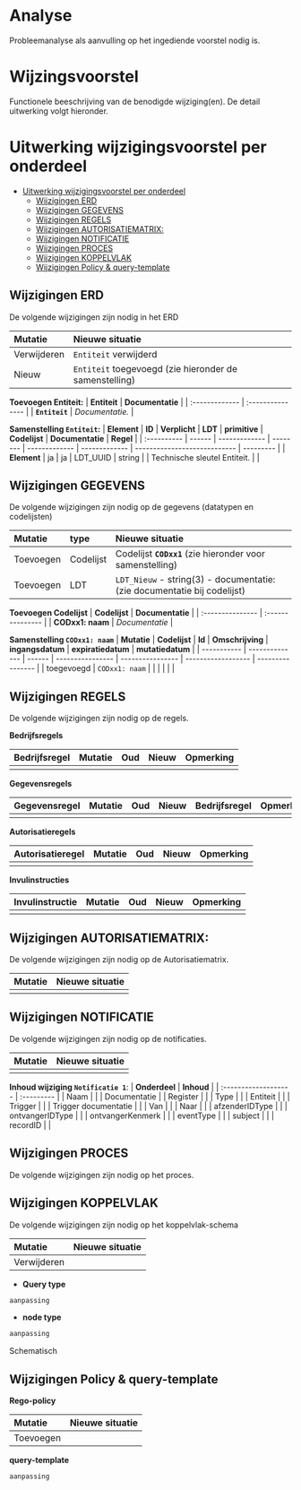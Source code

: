 <!--  
  Template als aanvulling op een RFC of wijzigingsverzoek. 
  Het is gemarkeerd met MarkDown. Ga naar: voor meer informatie hierover
      
  Een mutatie kan zijn: Vervallen / Nieuw / Gewijzigd 
-->
# Analyse
<!--  
  Zet hieronder de nadere analyse van het wijzigingsverzoek. Huidige situatie en gewenste situatie
-->
Probleemanalyse als aanvulling op het ingediende voorstel nodig is.

# Wijzingsvoorstel
<!--  
  Zet hieronder de functionele toelichting van de voorgestelde wijziging. Benoem voor- en nadelen.
  Als er meer dan 1 wijzigingsvoorstellen zijn, nummer en beschrijf ze onder afzonderlijke hoofdstukken.
-->
Functionele beeschrijving van de benodigde wijziging(en). De detail uitwerking volgt hieronder.



# Uitwerking wijzigingsvoorstel per onderdeel
- [Uitwerking wijzigingsvoorstel per onderdeel](#uitwerking-wijzigingsvoorstel-per-onderdeel)
  - [Wijzigingen ERD](#wijzigingen-erd)
  - [Wijzigingen GEGEVENS](#wijzigingen-gegevens)
  - [Wijzigingen REGELS](#wijzigingen-regels)
  - [Wijzigingen AUTORISATIEMATRIX:](#wijzigingen-autorisatiematrix)
  - [Wijzigingen NOTIFICATIE](#wijzigingen-notificatie)
  - [Wijzigingen PROCES](#wijzigingen-proces)
  - [Wijzigingen KOPPELVLAK](#wijzigingen-koppelvlak)
  - [Wijzigingen Policy \& query-template](#wijzigingen-policy--query-template)


## Wijzigingen ERD
De volgende wijzigingen zijn nodig in het ERD

| **Mutatie** | **Nieuwe situatie**                                    |
| :---------- | :----------------------------------------------------- |
| Verwijderen | `Entiteit` verwijderd                                  |
| Nieuw       | `Entiteit` toegevoegd (zie hieronder de samenstelling) |


**Toevoegen Entiteit:**
| **Entiteit**   | **Documentatie** |
| :------------- | :--------------- |
| **`Entiteit`** | _Documentatie._  |

**Samenstelling `Entiteit`:**
| **Element** | **ID** | **Verplicht** | **LDT**  | **primitive** | **Codelijst** | **Documentatie**             | **Regel** |
| :---------- | ------ | ------------- | -------- | ------------- | ------------- | ---------------------------- | --------- |
| **Element** | ja     | ja            | LDT_UUID | string        |               | Technische sleutel Entiteit. |           |




## Wijzigingen GEGEVENS
De volgende wijzigingen zijn nodig op de gegevens (datatypen en codelijsten)


| **Mutatie** | **type**  | **Nieuwe situatie**                                                       |
| :---------- | :-------- | :------------------------------------------------------------------------ |
| Toevoegen   | Codelijst | Codelijst **`CODxx1`** (zie hieronder voor samenstelling)                 |
| Toevoegen   | LDT       | `LDT_Nieuw` - string(3) -  documentatie: (zie documentatie bij codelijst) |

**Toevoegen Codelijst**
| **Codelijst**    | **Documentatie** |
| :--------------- | :--------------- |
| **CODxx1: naam** | _Documentatie_   |

**Samenstelling `CODxx1: naam`**
  | **Mutatie** | **Codelijst**  | **Id** | **Omschrijving** | **ingangsdatum** | **expiratiedatum** | **mutatiedatum** |
  | ----------- | -------------- | ------ | ---------------- | ---------------- | ------------------ | ---------------- |
  | toegevoegd  | `CODxx1: naam` |        |                  |                  |                    |                  |



## Wijzigingen REGELS
De volgende wijzigingen zijn nodig op de regels.

**Bedrijfsregels**

| **Bedrijfsregel** | **Mutatie** | **Oud** | **Nieuw** | **Opmerking** |
| :---------------- | :---------- | :------ | :-------- | :------------ |
|                   |             |         |           |               |

**Gegevensregels**

| **Gegevensregel** | **Mutatie** | **Oud** | **Nieuw** | **Bedrijfsregel** | **Opmerking** |
| :---------------- | :---------- | :------ | :-------- | :---------------- | :------------ |
|                   |             |         |           |                   |               |

**Autorisatieregels**

| **Autorisatieregel** | **Mutatie** | **Oud** | **Nieuw** | **Opmerking** |
| :------------------- | :---------- | :------ | :-------- | :------------ |
|                      |             |         |           |               |

**Invulinstructies**

| **Invulinstructie** | **Mutatie** | **Oud** | **Nieuw** | **Opmerking** |
| :------------------ | :---------- | :------ | :-------- | :------------ |
|                     |             |         |           |               |

## Wijzigingen AUTORISATIEMATRIX: 
De volgende wijzigingen zijn nodig op de Autorisatiematrix.

| **Mutatie** | **Nieuwe situatie** |
| :---------- | :------------------ |
|             |                     |


## Wijzigingen NOTIFICATIE
De volgende wijzigingen zijn nodig op de notificaties.

| **Mutatie** | **Nieuwe situatie** |
| :---------- | :------------------ |
|             |                     |

<!-- copieer onderstaande tabel voor elke notificatie -->
**Inhoud wijziging `Notificatie 1`**:
| **Onderdeel**        | **Inhoud** |
| :------------------- | :--------- |
| Naam                 |            |
| Documentatie         |
| Register             |            |
| Type                 |            |
| Entiteit             |            |
| Trigger              |            |
| Trigger documentatie |            |
| Van                  |            |
| Naar                 |            |
| afzenderIDType       |            |
| ontvangerIDType      |            |
| ontvangerKenmerk     |            |
| eventType            |            |
| subject              |            |
| recordID             |            |


## Wijzigingen PROCES
De volgende wijzigingen zijn nodig op het proces.



## Wijzigingen KOPPELVLAK 
De volgende wijzigingen zijn nodig op het koppelvlak-schema

| **Mutatie** | **Nieuwe situatie** |
| :---------- | :------------------ |
| Verwijderen |                     |



- **Query type** 

```graphql
aanpassing
```

- **node type**
```graphql
aanpassing
```
Schematisch
    



## Wijzigingen Policy & query-template

**Rego-policy**

| **Mutatie** | **Nieuwe situatie** |
| :---------- | :------------------ |
| Toevoegen   |                     |

<!-- Gherkin template gebruiken? -->


**query-template**

```graphQL
aanpassing

```
